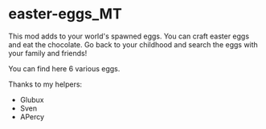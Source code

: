 # easter-eggs_MT
This mod adds to your world's spawned eggs. You can craft easter eggs and eat the chocolate.
Go back to your childhood and search the eggs with your family and friends! 

You can find here 6 various eggs.

Thanks to my helpers:
- Glubux
- Sven
- APercy

